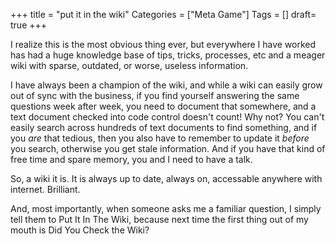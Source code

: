 +++
title = "put it in the wiki"
Categories = ["Meta Game"]
Tags = []
draft= true
+++
<p>I realize this is the most obvious thing ever, but everywhere I have worked has had a huge knowledge base of tips, tricks, processes, etc and a meager wiki with sparse, outdated, or worse, useless information.</p> <p>I have always been a champion of the wiki, and while a wiki can easily grow out of sync with the business, if you find yourself answering the same questions week after week, you need to document that somewhere, and a text document checked into code control doesn&#039;t count! Why not? You can&#039;t easily search across hundreds of text documents to find something, and if you <i>are</i> that tedious, then you also have to remember to update it <i>before</i> you search, otherwise you get stale information. And if you have that kind of free time and spare memory, you and I need to have a talk.</p> <p>So, a wiki it is. It is always up to date, always on, accessable anywhere with internet. Brilliant. </p> <p>And, most importantly, when someone asks me a familiar question, I simply tell them to Put It In The Wiki, because next time the first thing out of my mouth is Did You Check the Wiki?<br /> </p>
